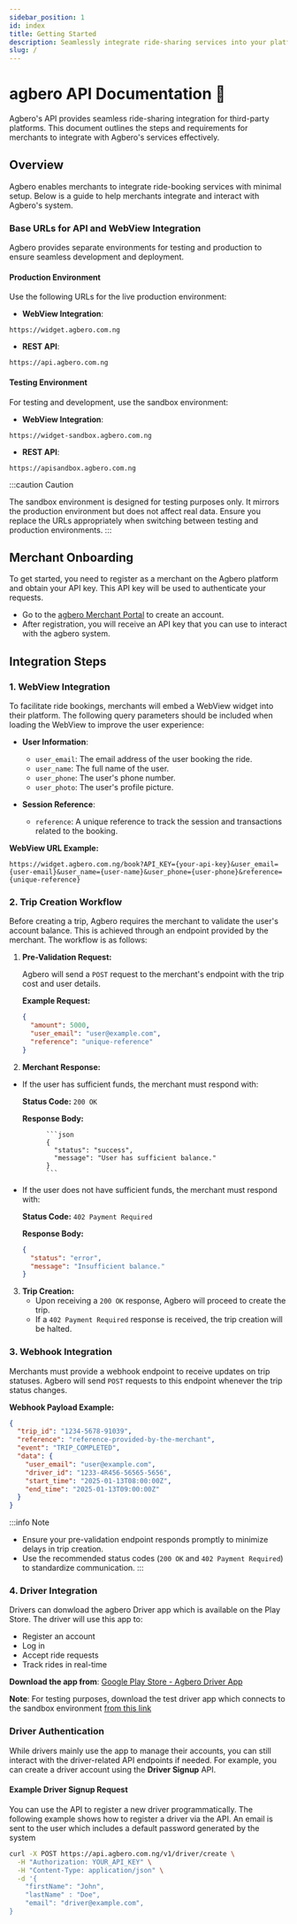 ```yaml
---
sidebar_position: 1
id: index
title: Getting Started
description: Seamlessly integrate ride-sharing services into your platform with Agbero's APIs.
slug: /
---
```


# agbero API Documentation 🚀

Agbero's API provides seamless ride-sharing integration for third-party platforms. This document outlines the steps and requirements for merchants to integrate with Agbero's services effectively.

## Overview

Agbero enables merchants to integrate ride-booking services with minimal setup. Below is a guide to help merchants integrate and interact with Agbero's system.

### Base URLs for API and WebView Integration

Agbero provides separate environments for testing and production to ensure seamless development and deployment.

#### Production Environment

Use the following URLs for the live production environment:

- **WebView Integration**:

```text
https://widget.agbero.com.ng
```

- **REST API**:

```text
https://api.agbero.com.ng
```

#### Testing Environment

For testing and development, use the sandbox environment:

- **WebView Integration**:

```text
https://widget-sandbox.agbero.com.ng
```

- **REST API**:

```text
https://apisandbox.agbero.com.ng
```

:::caution Caution

The sandbox environment is designed for testing purposes only. It mirrors the production environment but does not affect real data.
Ensure you replace the URLs appropriately when switching between testing and production environments.
:::

## Merchant Onboarding

To get started, you need to register as a merchant on the Agbero platform and obtain your API key. This API key will be used to authenticate your requests.

- Go to the [agbero Merchant Portal](https://merchant.agbero.com.ng) to create an account.
- After registration, you will receive an API key that you can use to interact with the agbero system.

## Integration Steps

### 1. WebView Integration

To facilitate ride bookings, merchants will embed a WebView widget into their platform. The following query parameters should be included when loading the WebView to improve the user experience:

- **User Information**:

  - `user_email`: The email address of the user booking the ride.
  - `user_name`: The full name of the user.
  - `user_phone`: The user's phone number.
  - `user_photo`: The user's profile picture.

- **Session Reference**:
  - `reference`: A unique reference to track the session and transactions related to the booking.

**WebView URL Example:**

```
https://widget.agbero.com.ng/book?API_KEY={your-api-key}&user_email={user-email}&user_name={user-name}&user_phone={user-phone}&reference={unique-reference}
```

### 2. Trip Creation Workflow

Before creating a trip, Agbero requires the merchant to validate the user's account balance. This is achieved through an endpoint provided by the merchant. The workflow is as follows:

1.  **Pre-Validation Request:**

    Agbero will send a `POST` request to the merchant's endpoint with the trip cost and user details.

    **Example Request:**

    ```json
    {
      "amount": 5000,
      "user_email": "user@example.com",
      "reference": "unique-reference"
    }
    ```

2.  **Merchant Response:**

- If the user has sufficient funds, the merchant must respond with:

  **Status Code:** `200 OK`

  **Response Body:**

            ```json
            {
              "status": "success",
              "message": "User has sufficient balance."
            }
            ```

- If the user does not have sufficient funds, the merchant must respond with:

  **Status Code:** `402 Payment Required`

  **Response Body:**

  ```json
  {
    "status": "error",
    "message": "Insufficient balance."
  }
  ```

3.  **Trip Creation:**
    - Upon receiving a `200 OK` response, Agbero will proceed to create the trip.
    - If a `402 Payment Required` response is received, the trip creation will be halted.

### 3. Webhook Integration

Merchants must provide a webhook endpoint to receive updates on trip statuses. Agbero will send `POST` requests to this endpoint whenever the trip status changes.

**Webhook Payload Example:**

```json
{
  "trip_id": "1234-5678-91039",
  "reference": "reference-provided-by-the-merchant",
  "event": "TRIP_COMPLETED",
  "data": {
    "user_email": "user@example.com",
    "driver_id": "1233-4R456-56565-5656",
    "start_time": "2025-01-13T08:00:00Z",
    "end_time": "2025-01-13T09:00:00Z"
  }
}
```

:::info Note

- Ensure your pre-validation endpoint responds promptly to minimize delays in trip creation.
- Use the recommended status codes (`200 OK` and `402 Payment Required`) to standardize communication.
  :::

### 4. Driver Integration

Drivers can donwload the agbero Driver app which is available on the Play Store. The driver will use this app to:

- Register an account
- Log in
- Accept ride requests
- Track rides in real-time

**Download the app from**: [Google Play Store - Agbero Driver App](https://play.google.com/store/apps/details?id=com.agbero.driver)

**Note**: For testing purposes, download the test driver app which connects to the sandbox environment [from this link](https://play.google.com/store/apps/details?id=com.agbero.driver)

### Driver Authentication

While drivers mainly use the app to manage their accounts, you can still interact with the driver-related API endpoints if needed. For example, you can create a driver account using the **Driver Signup** API.

#### Example Driver Signup Request

You can use the API to register a new driver programmatically. The following example shows how to register a driver via the API. An email is sent to the user which includes a default password generated by the system

```bash
curl -X POST https://api.agbero.com.ng/v1/driver/create \
  -H "Authorization: YOUR_API_KEY" \
  -H "Content-Type: application/json" \
  -d '{
    "firstName": "John",
    "lastName" : "Doe",
    "email": "driver@example.com",
}
```
